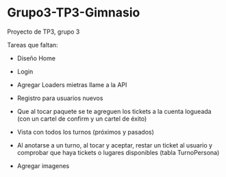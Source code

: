 # Grupo3-TP3-Gimnasio
Proyecto de TP3, grupo 3

Tareas que faltan:
- Diseño Home
- Login
- Agregar Loaders mietras llame a la API
- Registro para usuarios nuevos
- Que al tocar paquete se te agreguen los tickets a la cuenta logueada (con un cartel de confirm y un cartel de éxito)
- Vista con todos los turnos (próximos y pasados)
- Al anotarse a un turno, al tocar y aceptar, restar un ticket al usuario y comprobar que haya tickets o lugares disponibles (tabla TurnoPersona)

- Agregar imagenes
